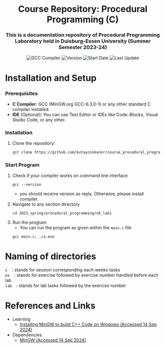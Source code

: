 <h1 align="center">
    Course Repository: Procedural Programming (C)
</h1>

<h3 align="center">
    This is a documentation repository of Procedural Programming Laboratory held in Duisburg-Essen University (Summer Semester 2023-24)
</h3>

<p align="center">
    <img alt="GCC Compiler" src="https://img.shields.io/badge/GCC-6.3.0-blue?logo=gcc&logoColor=white" />
    <img alt="Version" src="https://img.shields.io/badge/Version-0.25-blue" />
    <img alt="Start Date" src="https://img.shields.io/badge/course_start-25_Apr_2023-blue" />
    <img alt="Last Update" src="https://img.shields.io/github/last-commit/kutaycoskuner/course_procedural_programming_c" />
</p>

# Installation and Setup

### Prerequisites
- **C Compiler**: GCC (MinGW.org GCC-6.3.0-1) or any other standard C compiler installed.
- **IDE** (Optional): You can use Text Editor or IDEs like Code::Blocks, Visual Studio Code, or any other.

### Installation
1. Clone the repository:
   ```bash
   git clone https://github.com/kutaycoskuner/course_procedural_programming_c.git
   ```

### Start Program   
1. Check if your compiler works on command line interface
    ```
    gcc --version
    ```
    - you should receive version as reply. Otherwise, please install compiler.
2. Navigate to any section directory
    ```
    cd 2023_spring/procedural_programming/s6_lab1
    ```
3. Run the program
    - You can run the program as given within the `main.c` file
    ```
    gcc main.c; ./a.exe
    ```


# Naming of directories
`s`   &ensp; : stands for session corresponding each weeks tasks    
`ex`  &ensp; : stands for exercise followed by exercise number handled before each lab  
`lab` &ensp; : stands for lab tasks followed by the exercise number  

# References and Links
-   Learning
    - [Installing MinGW to build C++ Code on Windows (Accessed 14 Sep 2024)](https://www.youtube.com/watch?v=oC69vlWofJQ)
-   Dependencies
    - [MinGW (Accessed 14 Sep 2024)](https://sourceforge.net/projects/mingw/files/Installer/mingw-get-setup.exe/download)
